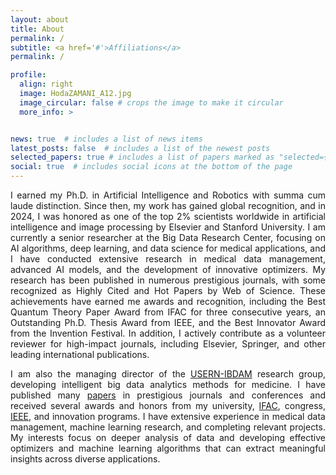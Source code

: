 ```yaml
---
layout: about
title: About
permalink: /
subtitle: <a href='#'>Affiliations</a>
permalink: /

profile:
  align: right
  image: HodaZAMANI_A12.jpg
  image_circular: false # crops the image to make it circular
  more_info: >


news: true  # includes a list of news items
latest_posts: false  # includes a list of the newest posts
selected_papers: true # includes a list of papers marked as "selected={true}"
social: true  # includes social icons at the bottom of the page
---
```

<p align="justify">
I earned my Ph.D. in Artificial Intelligence and Robotics with summa cum laude distinction. Since then, my work has gained global recognition, and in 2024, I was honored as one of the top 2% scientists worldwide in artificial intelligence and image processing by Elsevier and Stanford University. I am currently a senior researcher at the Big Data Research Center, focusing on AI algorithms, deep learning, and data science for medical applications, and I have conducted extensive research in medical data management, advanced AI models, and the development of innovative optimizers. My research has been published in numerous prestigious journals, with some recognized as Highly Cited and Hot Papers by Web of Science. These achievements have earned me awards and recognition, including the Best Quantum Theory Paper Award from IFAC for three consecutive years, an Outstanding Ph.D. Thesis Award from IEEE, and the Best Innovator Award from the Invention Festival. In addition, I actively contribute as a volunteer reviewer for high-impact journals, including Elsevier, Springer, and other leading international publications.
</p>

<p align="justify">
I am also the managing director of the <a href="https://usern.tums.ac.ir/Group/Info/IBDAM">USERN-IBDAM</a> research group, developing intelligent big data analytics methods for medicine. I have published many <a href="https://scholar.google.com/citations?user=bpZOZWsAAAAJ&hl=en">papers</a> in prestigious journals and conferences and received several awards and honors from my university, <a href="https://www.linkedin.com/feed/update/urn:li:activity:7127866223802929153/">IFAC</a>, congress, <a href="https://www.linkedin.com/feed/update/urn:li:activity:7019722659584163840/">IEEE</a>, and innovation programs. I have extensive experience in medical data management, machine learning research, and completing relevant projects. My interests focus on deeper analysis of data and developing effective optimizers and machine learning algorithms that can extract meaningful insights across diverse applications.
</p>

